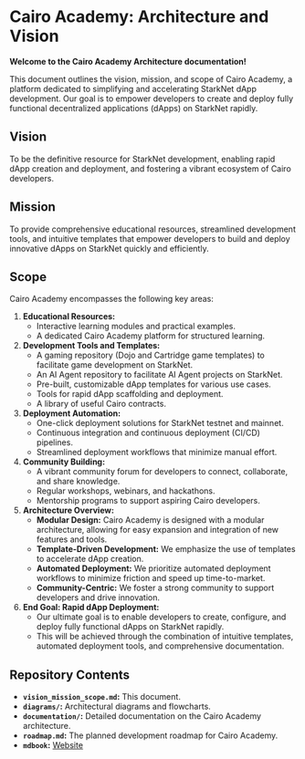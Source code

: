 # Cairo Academy: Architecture and Vision

**Welcome to the Cairo Academy Architecture documentation!**

This document outlines the vision, mission, and scope of Cairo Academy, a platform dedicated to simplifying and accelerating StarkNet dApp development. Our goal is to empower developers to create and deploy fully functional decentralized applications (dApps) on StarkNet rapidly.

## Vision

To be the definitive resource for StarkNet development, enabling rapid dApp creation and deployment, and fostering a vibrant ecosystem of Cairo developers.

## Mission

To provide comprehensive educational resources, streamlined development tools, and intuitive templates that empower developers to build and deploy innovative dApps on StarkNet quickly and efficiently.

## Scope

Cairo Academy encompasses the following key areas:

1.  **Educational Resources:**
    - Interactive learning modules and practical examples.
    - A dedicated Cairo Academy platform for structured learning.
2.  **Development Tools and Templates:**
    - A gaming repository (Dojo and Cartridge game templates) to facilitate game development on StarkNet.
    - An AI Agent repository to facilitate AI Agent projects on StarkNet.
    - Pre-built, customizable dApp templates for various use cases.
    - Tools for rapid dApp scaffolding and deployment.
    - A library of useful Cairo contracts.
3.  **Deployment Automation:**
    - One-click deployment solutions for StarkNet testnet and mainnet.
    - Continuous integration and continuous deployment (CI/CD) pipelines.
    - Streamlined deployment workflows that minimize manual effort.
4.  **Community Building:**
    - A vibrant community forum for developers to connect, collaborate, and share knowledge.
    - Regular workshops, webinars, and hackathons.
    - Mentorship programs to support aspiring Cairo developers.
5.  **Architecture Overview:**
    - **Modular Design:** Cairo Academy is designed with a modular architecture, allowing for easy expansion and integration of new features and tools.
    - **Template-Driven Development:** We emphasize the use of templates to accelerate dApp creation.
    - **Automated Deployment:** We prioritize automated deployment workflows to minimize friction and speed up time-to-market.
    - **Community-Centric:** We foster a strong community to support developers and drive innovation.
6.  **End Goal: Rapid dApp Deployment:**
    - Our ultimate goal is to enable developers to create, configure, and deploy fully functional dApps on StarkNet rapidly.
    - This will be achieved through the combination of intuitive templates, automated deployment tools, and comprehensive documentation.

## Repository Contents

- **`vision_mission_scope.md`:** This document.
- **`diagrams/`:** Architectural diagrams and flowcharts.
- **`documentation/`:** Detailed documentation on the Cairo Academy architecture.
- **`roadmap.md`:** The planned development roadmap for Cairo Academy.
- **`mdbook`:** [Website](https://cairo-academy.github.io/ca-mdbook/)
